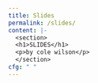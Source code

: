 ```yaml
---
title: Slides
permalink: /slides/
content: |-
  <section>
  <h1>SLIDES</h1>
  <p>by cole wilson</p>
  </section>
cfg: " "
---
```

